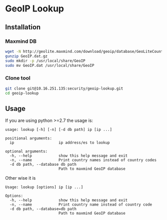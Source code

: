 # GeoIP Lookup
## Installation
### Maxmind DB
```bash
wget -N http://geolite.maxmind.com/download/geoip/database/GeoLiteCountry/GeoIP.dat.gz
gunzip GeoIP.dat.gz
sudo mkdir -p /usr/local/share/GeoIP
sudo mv GeoIP.dat /usr/local/share/GeoIP
```

### Clone tool
```bash
git clone git@10.16.251.135:security/geoip-lookup.git
cd geoip-lookup
```
## Usage
If you are using python >=2.7 the usage is:
```
usage: lookup [-h] [-n] [-d db path] ip [ip ...]

positional arguments:
  ip                    ip address/es to lookup

optional arguments:
  -h, --help            show this help message and exit
  -n, --name            Print country names instead of country codes
  -d db path, --database db path
                        Path to maxmind GeoIP database
```

Other wise it is 

```
Usage: lookup [options] ip [ip ...]

Options:
  -h, --help            show this help message and exit
  -n, --name            Print country name instead of country code
  -d db path, --database=db path
                        Path to maxmind GeoIP database
```

